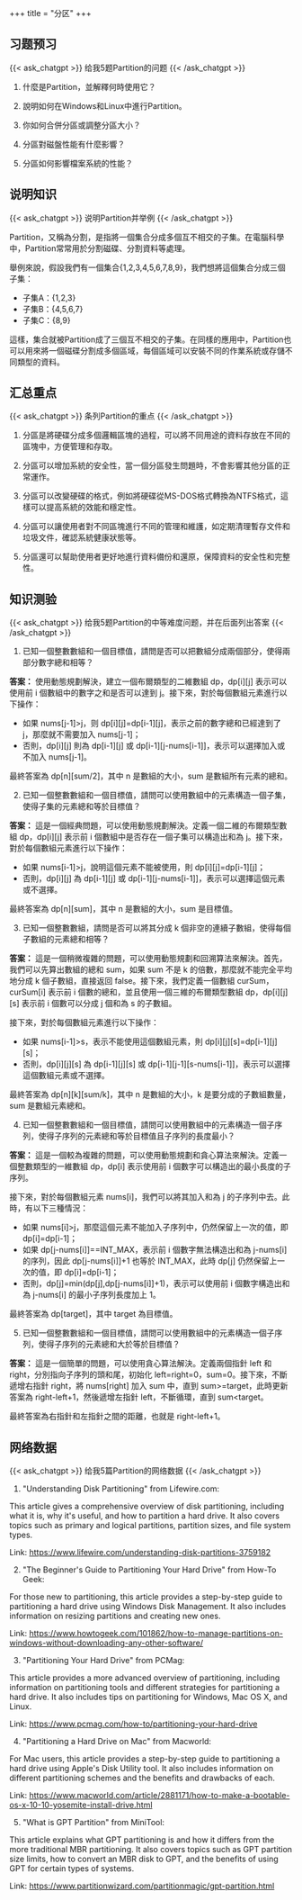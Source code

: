 +++
title = "分区"
+++
## 习题预习
{{< ask_chatgpt >}}
给我5题Partition的问题
{{< /ask_chatgpt >}}



1. 什麼是Partition，並解釋何時使用它？

2. 說明如何在Windows和Linux中進行Partition。

3. 你如何合併分區或調整分區大小？

4. 分區對磁盤性能有什麼影響？

5. 分區如何影響檔案系統的性能？   

## 说明知识
{{< ask_chatgpt >}}
说明Partition并举例
{{< /ask_chatgpt >}}



Partition，又稱為分割，是指將一個集合分成多個互不相交的子集。在電腦科學中，Partition常常用於分割磁碟、分割資料等處理。

舉例來說，假設我們有一個集合{1,2,3,4,5,6,7,8,9}，我們想將這個集合分成三個子集：

- 子集A：{1,2,3}
- 子集B：{4,5,6,7}
- 子集C：{8,9}

這樣，集合就被Partition成了三個互不相交的子集。在同樣的應用中，Partition也可以用來將一個磁碟分割成多個區域，每個區域可以安裝不同的作業系統或存儲不同類型的資料。   

## 汇总重点
{{< ask_chatgpt >}}
条列Partition的重点
{{< /ask_chatgpt >}}



1. 分區是將硬碟分成多個邏輯區塊的過程，可以將不同用途的資料存放在不同的區塊中，方便管理和存取。

2. 分區可以增加系統的安全性，當一個分區發生問題時，不會影響其他分區的正常運作。

3. 分區可以改變硬碟的格式，例如將硬碟從MS-DOS格式轉換為NTFS格式，這樣可以提高系統的效能和穩定性。

4. 分區可以讓使用者對不同區塊進行不同的管理和維護，如定期清理暫存文件和垃圾文件，確認系統健康狀態等。

5. 分區還可以幫助使用者更好地進行資料備份和還原，保障資料的安全性和完整性。   

## 知识测验
{{< ask_chatgpt >}}
给我5题Partition的中等难度问题，并在后面列出答案
{{< /ask_chatgpt >}}



1. 已知一個整數數組和一個目標值，請問是否可以把數組分成兩個部分，使得兩部分數字總和相等？

**答案：** 使用動態規劃解決，建立一個布爾類型的二維數組 dp，dp[i][j] 表示可以使用前 i 個數組中的數字之和是否可以達到 j。接下來，對於每個數組元素進行以下操作：

- 如果 nums[j-1]>j，则 dp[i][j]=dp[i-1][j]，表示之前的數字總和已經達到了 j，那麼就不需要加入 nums[j-1]；
- 否則，dp[i][j] 則為 dp[i-1][j] 或 dp[i-1][j-nums[i-1]]，表示可以選擇加入或不加入 nums[j-1]。

最終答案為 dp[n][sum/2]，其中 n 是數組的大小，sum 是數組所有元素的總和。

2. 已知一個整數數組和一個目標值，請問可以使用數組中的元素構造一個子集，使得子集的元素總和等於目標值？

**答案：** 這是一個經典問題，可以使用動態規劃解決。定義一個二維的布爾類型數組 dp，dp[i][j] 表示前 i 個數組中是否存在一個子集可以構造出和為 j。接下來，對於每個數組元素進行以下操作：

- 如果 nums[i-1]>j，說明這個元素不能被使用，則 dp[i][j]=dp[i-1][j]；
- 否則，dp[i][j] 為 dp[i-1][j] 或 dp[i-1][j-nums[i-1]]，表示可以選擇這個元素或不選擇。

最終答案為 dp[n][sum]，其中 n 是數組的大小，sum 是目標值。

3. 已知一個整數數組，請問是否可以將其分成 k 個非空的連續子數組，使得每個子數組的元素總和相等？

**答案：** 這是一個稍微複雜的問題，可以使用動態規劃和回溯算法來解決。首先，我們可以先算出數組的總和 sum，如果 sum 不是 k 的倍數，那麼就不能完全平均地分成 k 個子數組，直接返回 false。接下來，我們定義一個數組 curSum，curSum[i] 表示前 i 個數的總和，並且使用一個三維的布爾類型數組 dp，dp[i][j][s] 表示前 i 個數可以分成 j 個和為 s 的子數組。

接下來，對於每個數組元素進行以下操作：

- 如果 nums[i-1]>s，表示不能使用這個數組元素，則 dp[i][j][s]=dp[i-1][j][s]；
- 否則，dp[i][j][s] 為 dp[i-1][j][s] 或 dp[i-1][j-1][s-nums[i-1]]，表示可以選擇這個數組元素或不選擇。

最終答案為 dp[n][k][sum/k]，其中 n 是數組的大小，k 是要分成的子數組數量，sum 是數組元素總和。

4. 已知一個整數數組和一個目標值，請問可以使用數組中的元素構造一個子序列，使得子序列的元素總和等於目標值且子序列的長度最小？

**答案：** 這是一個較為複雜的問題，可以使用動態規劃和貪心算法來解決。定義一個整數類型的一維數組 dp，dp[i] 表示使用前 i 個數字可以構造出的最小長度的子序列。

接下來，對於每個數組元素 nums[i]，我們可以將其加入和為 j 的子序列中去。此時，有以下三種情況：

- 如果 nums[i]>j，那麼這個元素不能加入子序列中，仍然保留上一次的值，即 dp[i]=dp[i-1]；
- 如果 dp[j-nums[i]]==INT_MAX，表示前 i 個數字無法構造出和為 j-nums[i] 的序列，因此 dp[j-nums[i]]+1 也等於 INT_MAX，此時 dp[j] 仍然保留上一次的值，即 dp[i]=dp[i-1]；
- 否則，dp[j]=min(dp[j],dp[j-nums[i]]+1)，表示可以使用前 i 個數字構造出和為 j-nums[i] 的最小子序列長度加上 1。

最終答案為 dp[target]，其中 target 為目標值。

5. 已知一個整數數組和一個目標值，請問可以使用數組中的元素構造一個子序列，使得子序列的元素總和大於等於目標值？

**答案：** 這是一個簡單的問題，可以使用貪心算法解決。定義兩個指針 left 和 right，分別指向子序列的頭和尾，初始化 left=right=0，sum=0。接下來，不斷遞增右指針 right，將 nums[right] 加入 sum 中，直到 sum>=target，此時更新答案為 right-left+1，然後遞增左指針 left，不斷循環，直到 sum<target。

最終答案為右指針和左指針之間的距離，也就是 right-left+1。   

## 网络数据
{{< ask_chatgpt >}}
给我5篇Partition的网络数据
{{< /ask_chatgpt >}}



1. "Understanding Disk Partitioning" from Lifewire.com:

This article gives a comprehensive overview of disk partitioning, including what it is, why it's useful, and how to partition a hard drive. It also covers topics such as primary and logical partitions, partition sizes, and file system types.

Link: https://www.lifewire.com/understanding-disk-partitions-3759182

2. "The Beginner's Guide to Partitioning Your Hard Drive" from How-To Geek:

For those new to partitioning, this article provides a step-by-step guide to partitioning a hard drive using Windows Disk Management. It also includes information on resizing partitions and creating new ones.

Link: https://www.howtogeek.com/101862/how-to-manage-partitions-on-windows-without-downloading-any-other-software/

3. "Partitioning Your Hard Drive" from PCMag:

This article provides a more advanced overview of partitioning, including information on partitioning tools and different strategies for partitioning a hard drive. It also includes tips on partitioning for Windows, Mac OS X, and Linux.

Link: https://www.pcmag.com/how-to/partitioning-your-hard-drive

4. "Partitioning a Hard Drive on Mac" from Macworld:

For Mac users, this article provides a step-by-step guide to partitioning a hard drive using Apple's Disk Utility tool. It also includes information on different partitioning schemes and the benefits and drawbacks of each.

Link: https://www.macworld.com/article/2881171/how-to-make-a-bootable-os-x-10-10-yosemite-install-drive.html

5. "What is GPT Partition" from MiniTool:

This article explains what GPT partitioning is and how it differs from the more traditional MBR partitioning. It also covers topics such as GPT partition size limits, how to convert an MBR disk to GPT, and the benefits of using GPT for certain types of systems.

Link: https://www.partitionwizard.com/partitionmagic/gpt-partition.html   

